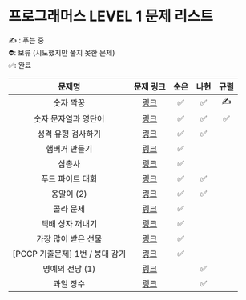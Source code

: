 # 프로그래머스 LEVEL 1 문제 리스트

✍️ : 푸는 중   
⛔️: 보류 (시도했지만 풀지 못한 문제)   
✅: 완료

|문제명|문제 링크|순은|나현|규렬|
|:------:|:------:|:------:|:------:|:------:|
|숫자 짝꿍|<a href="https://school.programmers.co.kr/learn/courses/30/lessons/131128" target="_blank">링크</a>|✅|✅|✍️|
|숫자 문자열과 영단어|<a href="https://school.programmers.co.kr/learn/courses/30/lessons/131128" target="_blank">링크</a>|✅|✅|✅|
|성격 유형 검사하기|<a href="https://school.programmers.co.kr/learn/courses/30/lessons/118666" target="_blank">링크</a>|✅|✅||
|햄버거 만들기|<a href="https://school.programmers.co.kr/learn/courses/30/lessons/133502" target="_blank">링크</a>|✅|||
|삼총사|<a href="https://school.programmers.co.kr/learn/courses/30/lessons/131705" target="_blank">링크</a>|✅|||
|푸드 파이트 대회|<a href="https://school.programmers.co.kr/learn/courses/30/lessons/134240" target="_blank">링크</a>|✅|✅||
|옹알이 (2)|<a href="https://school.programmers.co.kr/learn/courses/30/lessons/133499" target="_blank">링크</a>|✅|✅||
|콜라 문제|<a href="https://school.programmers.co.kr/learn/courses/30/lessons/132267" target="_blank">링크</a>|✅|||
|택배 상자 꺼내기|<a href="https://school.programmers.co.kr/learn/courses/30/lessons/389478" target="_blank">링크</a>|✅|||
|가장 많이 받은 선물|<a href="https://school.programmers.co.kr/learn/courses/30/lessons/258712" target="_blank">링크</a>|✅|||
|[PCCP 기출문제] 1번 / 붕대 감기|<a href="https://school.programmers.co.kr/learn/courses/30/lessons/250137" target="_blank">링크</a>|✅|||
|명예의 전당 (1)|<a href="https://school.programmers.co.kr/learn/courses/30/lessons/138477" target="_blank">링크</a>||✅||
|과일 장수|<a href="https://school.programmers.co.kr/learn/courses/30/lessons/135808" target="_blank">링크</a>||✅||